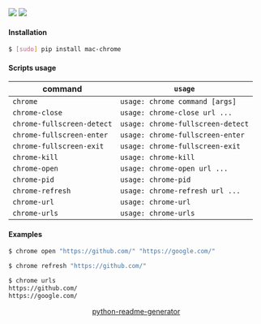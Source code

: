 <!--
https://pypi.org/project/readme-generator/
https://pypi.org/project/python-readme-generator/
-->

[![](https://img.shields.io/badge/OS-macOS-blue.svg?longCache=True)]()
[![](https://img.shields.io/badge/language-AppleScript-blue.svg?longCache=True)]()

#### Installation
```bash
$ [sudo] pip install mac-chrome
```

#### Scripts usage
command|`usage`
-|-
`chrome` |`usage: chrome command [args]`
`chrome-close` |`usage: chrome-close url ...`
`chrome-fullscreen-detect` |`usage: chrome-fullscreen-detect`
`chrome-fullscreen-enter` |`usage: chrome-fullscreen-enter`
`chrome-fullscreen-exit` |`usage: chrome-fullscreen-exit`
`chrome-kill` |`usage: chrome-kill`
`chrome-open` |`usage: chrome-open url ...`
`chrome-pid` |`usage: chrome-pid`
`chrome-refresh` |`usage: chrome-refresh url ...`
`chrome-url` |`usage: chrome-url`
`chrome-urls` |`usage: chrome-urls`

#### Examples
```bash
$ chrome open "https://github.com/" "https://google.com/"
```

```bash
$ chrome refresh "https://github.com/"
```

```bash
$ chrome urls
https://github.com/
https://google.com/
```

<p align="center">
    <a href="https://pypi.org/project/python-readme-generator/">python-readme-generator</a>
</p>